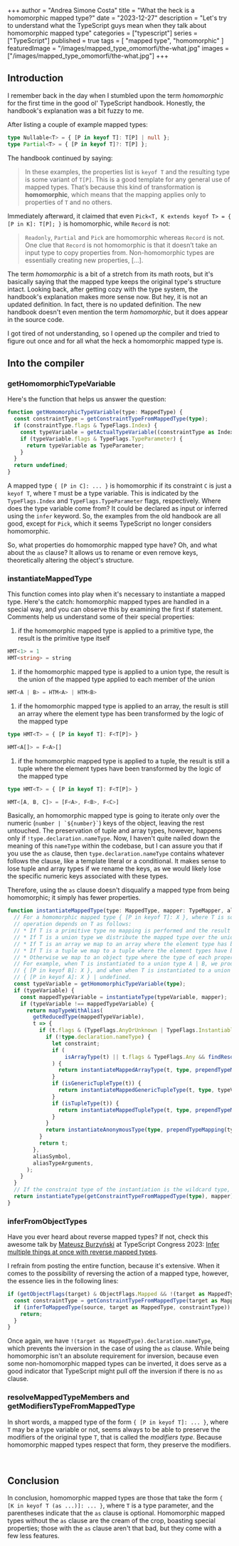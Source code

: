 +++
author = "Andrea Simone Costa"
title = "What the heck is a homomorphic mapped type?"
date = "2023-12-27"
description = "Let's try to understand what the TypeScript guys mean when they talk about homomorphic mapped type"
categories = ["typescript"]
series = ["TypeScript"]
published = true
tags = [
    "mapped type",
    "homomorphic"
]
featuredImage = "/images/mapped_type_omomorfi/the-what.jpg"
images = ["/images/mapped_type_omomorfi/the-what.jpg"]
+++

## Introduction

I remember back in the day when I stumbled upon the term _homomorphic_ for the first time in the good ol' TypeScript handbook. Honestly, the handbook's explanation was a bit fuzzy to me.

After listing a couple of example mapped types:

```ts
type Nullable<T> = { [P in keyof T]: T[P] | null };
type Partial<T> = { [P in keyof T]?: T[P] };
```

The handbook continued by saying:

> In these examples, the properties list is `keyof T` and the resulting type is some variant of `T[P]`. This is a good template for any general use of mapped types. That’s because this kind of transformation is __homomorphic__, which means that the mapping applies only to properties of `T` and no others.

Immediately afterward, it claimed that even `Pick<T, K extends keyof T> = { [P in K]: T[P]; }` is homomorphic, while `Record` is not:

> `Readonly`, `Partial` and `Pick` are homomorphic whereas `Record` is not. One clue that `Record` is not homomorphic is that it doesn’t take an input type to copy properties from. Non-homomorphic types are essentially creating new properties, [...].

The term _homomorphic_ is a bit of a stretch from its math roots, but it's basically saying that the mapped type keeps the original type's structure intact. Looking back, after getting cozy with the type system, the handbook's explanation makes more sense now. But hey, it is not an updated definition. In fact, there is no updated definition. The new handbook doesn't even mention the term _homomorphic_, but it does appear in the source code.

I got tired of not understanding, so I opened up the compiler and tried to figure out once and for all what the heck a homomorphic mapped type is.

## Into the compiler

### getHomomorphicTypeVariable

Here's the function that helps us answer the question:

```ts
function getHomomorphicTypeVariable(type: MappedType) {
  const constraintType = getConstraintTypeFromMappedType(type);
  if (constraintType.flags & TypeFlags.Index) {
    const typeVariable = getActualTypeVariable((constraintType as IndexType).type);
    if (typeVariable.flags & TypeFlags.TypeParameter) {
      return typeVariable as TypeParameter;
    }
  }
  return undefined;
}
```

A mapped type `{ [P in C]: ... }` is homomorphic if its constraint `C` is just a `keyof T`, where `T` must be a type variable. This is indicated by the `TypeFlags.Index` and `TypeFlags.TypeParameter` flags, respectively. Where does the type variable come from? It could be declared as input or inferred using the `infer` keyword. So, the examples from the old handbook are all good, except for `Pick`, which it seems TypeScript no longer considers homomorphic.

So, what properties do homomorphic mapped type have? Oh, and what about the `as` clause? It allows us to rename or even remove keys, theoretically altering the object's structure.

### instantiateMappedType

This function comes into play when it's necessary to instantiate a mapped type. Here's the catch:  homomorphic mapped types are handled in a special way, and you can observe this by examining the first if statement. Comments help us understand some of their special properties:

1. if the homomorphic mapped type is applied to a primitive type, the result is the primitive type itself
  ```ts
  HMT<1> = 1
  HMT<string> = string
  ```
1. if the homomorphic mapped type is applied to a union type, the result is the union of the mapped type applied to each member of the union
  ```ts
  HMT<A | B> = HTM<A> | HTM<B>
  ```
1. if the homomorphic mapped type is applied to an array, the result is still an array where the element type has been transformed by the logic of the mapped type
  ```ts
  type HMT<T> = { [P in keyof T]: F<T[P]> }

  HMT<A[]> = F<A>[]
  ```
1. if the homomorphic mapped type is applied to a tuple, the result is still a tuple where the element types have been transformed by the logic of the mapped type
  ```ts
  type HMT<T> = { [P in keyof T]: F<T[P]> }

  HMT<[A, B, C]> = [F<A>, F<B>, F<C>]
  ```

Basically, an homomorphic mapped type is going to iterate only over the numeric (`` number | `${number}` ``) keys of the object, leaving the rest untouched. The preservation of tuple and array types, however, happens only if `!type.declaration.nameType`. Now, I haven't quite nailed down the meaning of this `nameType` within the codebase, but I can assure you that if you use the `as` clause, then `type.declaration.nameType` contains whatever follows the clause, like a template literal or a conditional. It makes sense to lose tuple and array types if we rename the keys, as we would likely lose the specific numeric keys associated with these types.

Therefore, using the `as` clause doesn't disqualify a mapped type from being homomorphic; it simply has fewer properties.

```ts
function instantiateMappedType(type: MappedType, mapper: TypeMapper, aliasSymbol?: Symbol, aliasTypeArguments?: readonly Type[]): Type {
  // For a homomorphic mapped type { [P in keyof T]: X }, where T is some type variable, the mapping
  // operation depends on T as follows:
  // * If T is a primitive type no mapping is performed and the result is simply T.
  // * If T is a union type we distribute the mapped type over the union.
  // * If T is an array we map to an array where the element type has been transformed.
  // * If T is a tuple we map to a tuple where the element types have been transformed.
  // * Otherwise we map to an object type where the type of each property has been transformed.
  // For example, when T is instantiated to a union type A | B, we produce { [P in keyof A]: X } |
  // { [P in keyof B]: X }, and when when T is instantiated to a union type A | undefined, we produce
  // { [P in keyof A]: X } | undefined.
  const typeVariable = getHomomorphicTypeVariable(type);
  if (typeVariable) {
    const mappedTypeVariable = instantiateType(typeVariable, mapper);
    if (typeVariable !== mappedTypeVariable) {
      return mapTypeWithAlias(
        getReducedType(mappedTypeVariable),
        t => {
          if (t.flags & (TypeFlags.AnyOrUnknown | TypeFlags.InstantiableNonPrimitive | TypeFlags.Object | TypeFlags.Intersection) && t !== wildcardType && !isErrorType(t)) {
            if (!type.declaration.nameType) {
              let constraint;
              if (
                  isArrayType(t) || t.flags & TypeFlags.Any && findResolutionCycleStartIndex(typeVariable, TypeSystemPropertyName.ImmediateBaseConstraint) < 0 && (constraint = getConstraintOfTypeParameter(typeVariable)) && everyType(constraint, isArrayOrTupleType)
              ) {
                return instantiateMappedArrayType(t, type, prependTypeMapping(typeVariable, t, mapper));
              }
              if (isGenericTupleType(t)) {
                return instantiateMappedGenericTupleType(t, type, typeVariable, mapper);
              }
              if (isTupleType(t)) {
                return instantiateMappedTupleType(t, type, prependTypeMapping(typeVariable, t, mapper));
              }
            }
            return instantiateAnonymousType(type, prependTypeMapping(typeVariable, t, mapper));
          }
          return t;
        },
        aliasSymbol,
        aliasTypeArguments,
      );
    }
  }
  // If the constraint type of the instantiation is the wildcard type, return the wildcard type.
  return instantiateType(getConstraintTypeFromMappedType(type), mapper) === wildcardType ? wildcardType : instantiateAnonymousType(type, mapper, aliasSymbol, aliasTypeArguments);
}
```

### inferFromObjectTypes

Have you ever heard about reverse mapped types? If not, check this awesome talk by [Mateusz Burzyński](https://twitter.com/AndaristRake) at TypeScript Congress 2023: [Infer multiple things at once with reverse mapped types](https://portal.gitnation.org/contents/infer-multiple-things-at-once-with-reverse-mapped-types).

I refrain from posting the entire function, because it's extensive. When it comes to the possibility of reversing the action of a mapped type, however, the essence lies in the following lines:

```ts
if (getObjectFlags(target) & ObjectFlags.Mapped && !(target as MappedType).declaration.nameType) {
  const constraintType = getConstraintTypeFromMappedType(target as MappedType);
  if (inferToMappedType(source, target as MappedType, constraintType)) {
    return;
  }
}
```

Once again, we have `!(target as MappedType).declaration.nameType`, which prevents the inversion in the case of using the `as` clause. While being homomorphic isn't an absolute requirement for inversion, because even some non-homomorphic mapped types can be inverted, it does serve as a good indicator that TypeScript might pull off the inversion if there is no `as` clause.

### resolveMappedTypeMembers and getModifiersTypeFromMappedType

In short words, a mapped type of the form `{ [P in keyof T]: ... }`, where `T` may be a type variable or not, seems always to be able to preserve the modifiers of the original type `T`, that is called the _modifiers type_. Because homomorphic mapped types respect that form, they preserve the modifiers.

&nbsp;

## Conclusion

In conclusion, homomorphic mapped types are those that take the form `{ [K in keyof T (as ...)]: ... }`, where `T` is a type parameter, and the parentheses indicate that the `as` clause is optional. Homomorphic mapped types without the `as` clause are the cream of the crop, boasting special properties; those with the `as` clause aren't that bad, but they come with a few less features.
